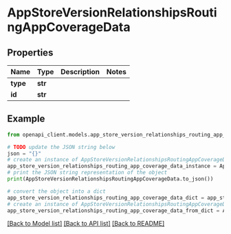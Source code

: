 # AppStoreVersionRelationshipsRoutingAppCoverageData


## Properties

Name | Type | Description | Notes
------------ | ------------- | ------------- | -------------
**type** | **str** |  | 
**id** | **str** |  | 

## Example

```python
from openapi_client.models.app_store_version_relationships_routing_app_coverage_data import AppStoreVersionRelationshipsRoutingAppCoverageData

# TODO update the JSON string below
json = "{}"
# create an instance of AppStoreVersionRelationshipsRoutingAppCoverageData from a JSON string
app_store_version_relationships_routing_app_coverage_data_instance = AppStoreVersionRelationshipsRoutingAppCoverageData.from_json(json)
# print the JSON string representation of the object
print(AppStoreVersionRelationshipsRoutingAppCoverageData.to_json())

# convert the object into a dict
app_store_version_relationships_routing_app_coverage_data_dict = app_store_version_relationships_routing_app_coverage_data_instance.to_dict()
# create an instance of AppStoreVersionRelationshipsRoutingAppCoverageData from a dict
app_store_version_relationships_routing_app_coverage_data_from_dict = AppStoreVersionRelationshipsRoutingAppCoverageData.from_dict(app_store_version_relationships_routing_app_coverage_data_dict)
```
[[Back to Model list]](../README.md#documentation-for-models) [[Back to API list]](../README.md#documentation-for-api-endpoints) [[Back to README]](../README.md)



